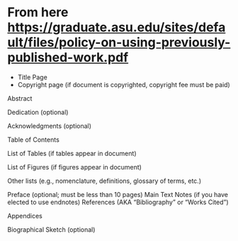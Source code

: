 # From here https://graduate.asu.edu/sites/default/files/policy-on-using-previously-published-work.pdf
* Title Page
* Copyright page (if document is copyrighted, copyright fee must be paid)

Abstract

Dedication (optional)

Acknowledgments (optional)

Table of Contents

List of Tables (if tables appear in document)

List of Figures (if figures appear in document)

Other lists (e.g., nomenclature, definitions, glossary of terms, etc.)

Preface (optional; must be less than 10 pages)
Main Text
Notes (if you have elected to use endnotes)
References (AKA “Bibliography” or “Works Cited”)

Appendices

Biographical Sketch (optional)